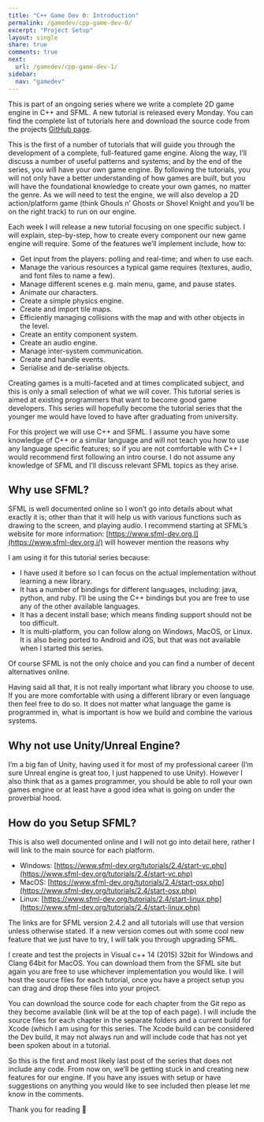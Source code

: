 ```yaml
---
title: "C++ Game Dev 0: Introduction"
permalink: /gamedev/cpp-game-dev-0/
excerpt: "Project Setup"
layout: single
share: true
comments: true
next: 
  url: /gamedev/cpp-game-dev-1/
sidebar:
  nav: "gamedev"
---
```



This is part of an ongoing series where we write a complete 2D game engine in C++ and SFML. A new tutorial is released every Monday. You can find the complete list of tutorials here and download the source code from the projects [GitHub page](https://github.com/thatgamesguy/that_game_engine).

This is the first of a number of tutorials that will guide you through the development of a complete, full-featured game engine. Along the way, I’ll discuss a number of useful patterns and systems; and by the end of the series, you will have your own game engine. By following the tutorials, you will not only have a better understanding of how games are built, but you will have the foundational knowledge to create your own games, no matter the genre. As we will need to test the engine, we will also develop a 2D action/platform game (think Ghouls n’ Ghosts or Shovel Knight and you’ll be on the right track) to run on our engine.

Each week I will release a new tutorial focusing on one specific subject. I will explain, step-by-step, how to create every component our new game engine will require. Some of the features we’ll implement include, how to:
- Get input from the players: polling and real-time; and when to use each.
- Manage the various resources a typical game requires (textures, audio, and font files to name a few).
- Manage different scenes e.g. main menu, game, and pause states.
- Animate our characters.
- Create a simple physics engine.
- Create and import tile maps.
- Efficiently managing collisions with the map and with other objects in the level.
- Create an entity component system.
- Create an audio engine.
- Manage inter-system communication.
- Create and handle events.
- Serialise and de-serialise objects.

Creating games is a multi-faceted and at times complicated subject, and this is only a small selection of what we will cover. This tutorial series is aimed at existing programmers that want to become good game developers. This series will hopefully become the tutorial series that the younger me would have loved to have after graduating from university.

For this project we will use C++ and SFML. I assume you have some knowledge of C++ or a similar language and will not teach you how to use any language specific features; so if you are not comfortable with C++ I would recommend first following an intro course. I do not assume any knowledge of SFML and I’ll discuss relevant SFML topics as they arise.

## Why use SFML?
SFML is well documented online so I won’t go into details about what exactly it is; other than that it will help us with various functions such as drawing to the screen, and playing audio. I recommend starting at SFML’s website for more information: [https://www.sfml-dev.org.I](https://www.sfml-dev.org.i/) will however mention the reasons why 

I am using it for this tutorial series because:
- I have used it before so I can focus on the actual implementation without learning a new library.
- It has a number of bindings for different languages, including: java, python, and ruby. I’ll be using the C++ bindings but you are free to use any of the other available languages.
- It has a decent install base; which means finding support should not be too difficult.
- It is multi-platform, you can follow along on Windows, MacOS, or Linux. It is also being ported to Android and iOS, but that was not available when I started this series.

Of course SFML is not the only choice and you can find a number of decent alternatives online.

Having said all that, it is not really important what library you choose to use. If you are more comfortable with using a different library or even language then feel free to do so. It does not matter what language the game is programmed in, what is important is how we build and combine the various systems.

## Why not use Unity/Unreal Engine?
I’m a big fan of Unity, having used it for most of my professional career (I’m sure Unreal engine is great too, I just happened to use Unity). However I also think that as a games programmer, you should be able to roll your own games engine or at least have a good idea what is going on under the proverbial hood.

## How do you Setup SFML?
This is also well documented online and I will not go into detail here, rather I will link to the main source for each platform.
- Windows: [https://www.sfml-dev.org/tutorials/2.4/start-vc.php](https://www.sfml-dev.org/tutorials/2.4/start-vc.php)
- MacOS: [https://www.sfml-dev.org/tutorials/2.4/start-osx.php](https://www.sfml-dev.org/tutorials/2.4/start-osx.php)
- Linux: [https://www.sfml-dev.org/tutorials/2.4/start-linux.php](https://www.sfml-dev.org/tutorials/2.4/start-linux.php)

The links are for SFML version 2.4.2 and all tutorials will use that version unless otherwise stated. If a new version comes out with some cool new feature that we just have to try, I will talk you through upgrading SFML.

I create and test the projects in Visual c++ 14 (2015) 32bit for Windows and Clang 64bit for MacOS. You can download them from the SFML site but again you are free to use whichever implementation you would like. I will host the source files for each tutorial, once you have a project setup you can drag and drop these files into your project.

You can download the source code for each chapter from the Git repo as they become available (link will be at the top of each page). I will include the source files for each chapter in the separate folders and a current build for Xcode (which I am using for this series. The Xcode build can be considered the Dev build, it may not always run and will include code that has not yet been spoken about in a tutorial.

So this is the first and most likely last post of the series that does not include any code. From now on, we’ll be getting stuck in and creating new features for our engine. If you have any issues with setup or have suggestions on anything you would like to see included then please let me know in the comments.

Thank you for reading 🙂
